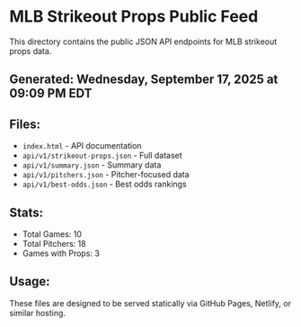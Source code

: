 # MLB Strikeout Props Public Feed

This directory contains the public JSON API endpoints for MLB strikeout props data.

## Generated: Wednesday, September 17, 2025 at 09:09 PM EDT

## Files:
- `index.html` - API documentation
- `api/v1/strikeout-props.json` - Full dataset
- `api/v1/summary.json` - Summary data
- `api/v1/pitchers.json` - Pitcher-focused data  
- `api/v1/best-odds.json` - Best odds rankings

## Stats:
- Total Games: 10
- Total Pitchers: 18
- Games with Props: 3

## Usage:
These files are designed to be served statically via GitHub Pages, Netlify, or similar hosting.
